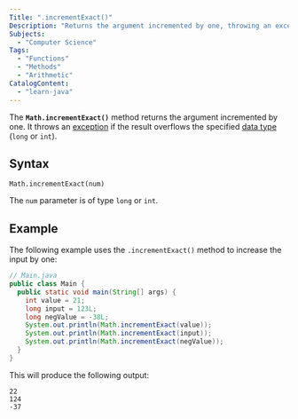 ```yaml
---
Title: ".incrementExact()"
Description: "Returns the argument incremented by one, throwing an exception if the result overflows the datatype."
Subjects:
  - "Computer Science"
Tags:
  - "Functions"
  - "Methods"
  - "Arithmetic"
CatalogContent:
  - "learn-java"
---
```


The **`Math.incrementExact()`** method returns the argument incremented by one. It throws an [exception](https://www.codecademy.com/resources/docs/java/errors) if the result overflows the specified [data type](https://www.codecademy.com/resources/docs/java/data-types) (`long` or `int`).

## Syntax

```pseudo
Math.incrementExact(num)
```

The `num` parameter is of type `long` or `int`.

## Example

The following example uses the `.incrementExact()` method to increase the input by one:

```java
// Main.java
public class Main {
  public static void main(String[] args) {
    int value = 21;
    long input = 123L;
    long negValue = -38L;
    System.out.println(Math.incrementExact(value));
    System.out.println(Math.incrementExact(input));
    System.out.println(Math.incrementExact(negValue));
  }
}
```

This will produce the following output:

```shell
22
124
-37
```
